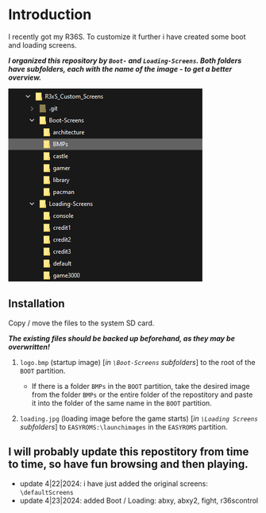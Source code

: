 # Introduction
I recently got my R36S.
To customize it further i have created some boot and loading screens.

***I organized this repository by `Boot-` and `Loading-Screens`.
Both folders have subfolders, each with the name of the image - to get a better overview.***

[![treeview](https://github.com/TueftelTyp/R3xS_Custom_Screens/blob/main/treeview.png?raw=true "treeview")](https://github.com/TueftelTyp/R3xS_Custom_Screens/blob/main/treeview.png?raw=true "treeview")

## Installation
Copy / move the files to the system SD card.

***The existing files should be backed up beforehand, as they may be overwritten!***

1. `logo.bmp` (startup image) [*in `\Boot-Screens` subfolders*]
	to the root of the `BOOT` partition. 
	- If there is a folder `BMPs` in the `BOOT` partition, take the desired image from the folder `BMPs` or the entire folder of the repostitory and paste it into the folder of the same name in the `BOOT` partition.
	
2. `loading.jpg` (loading image before the game starts) [*in `\Loading Screens` subfolders*]
	to `EASYROMS:\launchimages` in the `EASYROMS` partition.

## I will probably update this repostitory from time to time, so have fun browsing and then playing.
- update 4|22|2024: i have just added the original screens: `\defaultScreens`
- update 4|23|2024: added Boot / Loading: abxy, abxy2, fight, r36scontrol